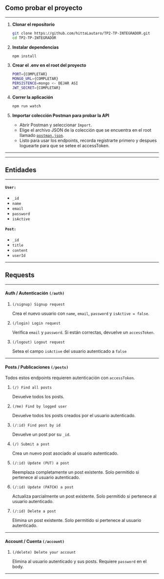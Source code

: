 ## Como probar el proyecto

---

1. **Clonar el repositorio**  
   ```bash
   git clone https://github.com/hittaLautaro/TP2-TP-INTEGRADOR.git
   cd TP2-TP-INTEGRADOR
   ```

2. **Instalar dependencias**  
   ```bash
   npm install
   ```

3. **Crear el .env en el root del proyecto**  
     ```bash
     PORT={COMPLETAR}
     MONGO_URL={COMPLETAR}
     PERSISTENCE=mongo <- DEJAR ASI
     JWT_SECRET={COMPLETAR}
     ```
     
4. **Correr la aplicación**  
   ```bash
   npm run watch
   ```
   
5. **Importar colección Postman para probar la API**  
   - Abrir Postman y seleccionar `Import`.  
   - Elige el archivo JSON de la colección que se encuentra en el root llamado [`postman.json`](./postman.json).  
   - Listo para usar los endpoints, recorda registrarte primero y despues loguearte para que se setee el accessToken.

---

---

## Entidades

---

#### `User:`

- `_id`
- `name`
- `email`
- `password`
- `isActive`

#### `Post:`

- `_id`
- `title`
- `content`
- `userId`

---

## Requests

---

#### Auth / Autenticación `(/auth)`

1. `(/signup) Signup request`

    Crea el nuevo usuario con `name`, `email`, `password` y `isActive = false`.

2. `(/login) Login request`

    Verifica `email` y `password`. Si están correctas, devuelve un `accessToken`.

3. `(/logout) Logout request`

    Setea el campo `isActive` del usuario autenticado a `false`

---

#### Posts / Publicaciones `(/posts)`

Todos estos endpoints requieren autenticación con `accessToken`.

1. `(/) Find all posts`

    Devuelve todos los posts.

2. `(/me) Find by logged user`

    Devuelve todos los posts creados por el usuario autenticado.

3. `(/:id) Find post by id`

    Devuelve un post por su `_id`.

4. `(/) Submit a post`

    Crea un nuevo post asociado al usuario autenticado.

5. `(/:id) Update (PUT) a post`

    Reemplaza completamente un post existente. Solo permitido si pertenece al usuario autenticado.

6. `(/:id) Update (PATCH) a post`

    Actualiza parcialmente un post existente. Solo permitido si pertenece al usuario autenticado.

7. `(/:id) Delete a post`

    Elimina un post existente. Solo permitido si pertenece al usuario autenticado.

---

#### Account / Cuenta `(/account)`

1. `(/delete) Delete your account`

    Elimina al usuario autenticado y sus posts. Requiere `password` en el body.

---

